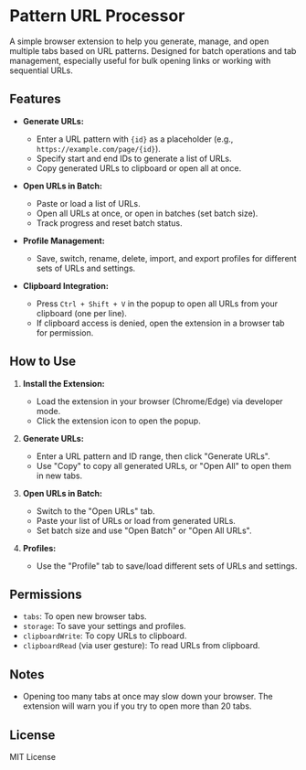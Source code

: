 # Pattern URL Processor

A simple browser extension to help you generate, manage, and open multiple tabs based on URL patterns. Designed for batch operations and tab management, especially useful for bulk opening links or working with sequential URLs.

## Features

- **Generate URLs:**
  - Enter a URL pattern with `{id}` as a placeholder (e.g., `https://example.com/page/{id}`).
  - Specify start and end IDs to generate a list of URLs.
  - Copy generated URLs to clipboard or open all at once.

- **Open URLs in Batch:**
  - Paste or load a list of URLs.
  - Open all URLs at once, or open in batches (set batch size).
  - Track progress and reset batch status.

- **Profile Management:**
  - Save, switch, rename, delete, import, and export profiles for different sets of URLs and settings.

- **Clipboard Integration:**
  - Press `Ctrl + Shift + V` in the popup to open all URLs from your clipboard (one per line).
  - If clipboard access is denied, open the extension in a browser tab for permission.

## How to Use

1. **Install the Extension:**
   - Load the extension in your browser (Chrome/Edge) via developer mode.
   - Click the extension icon to open the popup.

2. **Generate URLs:**
   - Enter a URL pattern and ID range, then click "Generate URLs".
   - Use "Copy" to copy all generated URLs, or "Open All" to open them in new tabs.

3. **Open URLs in Batch:**
   - Switch to the "Open URLs" tab.
   - Paste your list of URLs or load from generated URLs.
   - Set batch size and use "Open Batch" or "Open All URLs".

4. **Profiles:**
   - Use the "Profile" tab to save/load different sets of URLs and settings.

## Permissions

- `tabs`: To open new browser tabs.
- `storage`: To save your settings and profiles.
- `clipboardWrite`: To copy URLs to clipboard.
- `clipboardRead` (via user gesture): To read URLs from clipboard.

## Notes

- Opening too many tabs at once may slow down your browser. The extension will warn you if you try to open more than 20 tabs.

## License

MIT License
